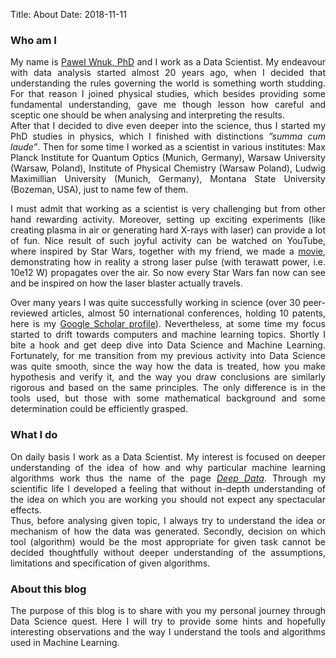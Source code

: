 Title: About
Date: 2018-11-11 

### Who am I
<div style="text-align: justify">

My name is [Pawel Wnuk, PhD](http://www.deepdata.com.pl) and I work as a Data Scientist.
My endeavour with data analysis started almost 20 years ago, when I decided that understanding the rules governing the world is something worth studding. For that reason I joined physical studies, which besides providing some fundamental understanding, gave me though lesson how careful and sceptic one should be when analysing and interpreting the results.  
After that I decided to dive even deeper into the science, thus I started my PhD studies in physics, which I finished with distinctions *”summa cum laude”*. 
Then for some time I worked as a scientist in various institutes: Max Planck Institute for Quantum Optics (Munich, Germany), Warsaw University (Warsaw, Poland), Institute of Physical Chemistry (Warsaw Poland), Ludwig Maximillian University (Munich, Germany), Montana State University (Bozeman, USA), just to name few of them.  

I must admit that working as a scientist is very challenging but from other hand rewarding activity. Moreover, setting up exciting experiments (like creating plasma in air or generating hard X-rays with laser) can provide a lot of fun. Nice result of such joyful activity can be watched on YouTube, where inspired by Star Wars, together with my friend, we made a [movie](https://www.youtube.com/watch?v=SNTZ7MY2rl8), demonstrating how in reality a strong laser pulse (with terawatt power, i.e. 10e12 W) propagates over the air. So now every Star Wars fan now can see and be inspired on how the laser blaster actually travels.  

Over many years I was quite successfully working in science (over 30 peer-reviewed articles, almost 50 international conferences, holding 10 patents, here is my [Google Scholar profile](https://scholar.google.com/citations?user=buwXVM8AAAAJ&hl=pl)). Nevertheless, at some time my focus started to drift towards computers and machine learning topics. Shortly I bite a hook and get deep dive into Data Science and Machine Learning. Fortunately, for me transition from my previous activity into Data Science was quite smooth, since the way how the data is treated, how you make hypothesis and verify it, and the way you draw conclusions are similarly rigorous and based on the same principles. The only difference is in the tools used, but those with some mathematical background and some determination could be efficiently grasped.

### What I do

On daily basis I work as a Data Scientist. My interest is focused on deeper understanding of the idea of how and why particular machine learning algorithms work thus the name of the page [*Deep Data*](www.deepdata.com.pl). Through my scientific life I developed a feeling that without in-depth understanding of the idea on which you are working you should not expect any spectacular effects.  
Thus, before analysing given topic, I always try to understand the idea or mechanism of how the data was generated. Secondly, decision on which tool (algorithm) would be the most appropriate for given task cannot be decided thoughtfully without deeper understanding of the assumptions, limitations and specification of given algorithms. 

### About this blog

The purpose of this blog is to share with you my personal journey through Data Science quest.
Here I will try to provide some hints and hopefully interesting observations and the way I understand the tools and algorithms used in Machine Learning.
  
  
  

